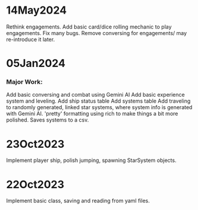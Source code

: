 

# 14May2024
Rethink engagements.
Add basic card/dice rolling mechanic to play engagements.
Fix many bugs.
Remove conversing for engagements/ may re-introduce it later.

# 05Jan2024
### Major Work:
Add basic conversing and combat using Gemini AI
Add basic experience system and leveling.
Add ship status table
Add systems table
Add traveling to randomly generated, linked star systems, where system info is generated with Gemini AI.
'pretty' formatting using rich to make things a bit more polished.
Saves systems to a csv.

# 23Oct2023
Implement player ship, polish jumping, spawning StarSystem objects.

# 22Oct2023
Implement basic class, saving and reading from yaml files.